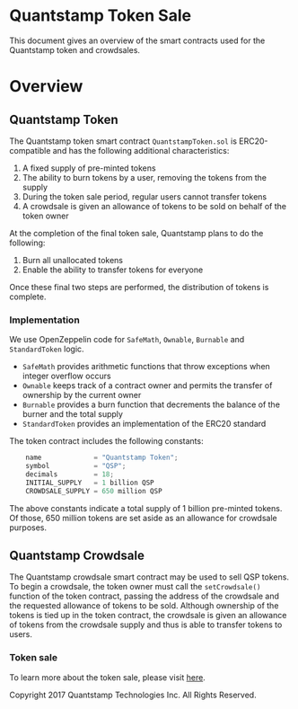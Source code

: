 # Quantstamp Token Sale

This document gives an overview of the smart contracts used for the Quantstamp token and crowdsales.

# Overview

## Quantstamp Token

The Quantstamp token smart contract `QuantstampToken.sol` is ERC20-compatible and has the following additional characteristics:

1. A fixed supply of pre-minted tokens
2. The ability to burn tokens by a user, removing the tokens from the supply
3. During the token sale period, regular users cannot transfer tokens
4. A crowdsale is given an allowance of tokens to be sold on behalf of the token owner

At the completion of the final token sale, Quantstamp plans to do the following:

1. Burn all unallocated tokens
2. Enable the ability to transfer tokens for everyone

Once these final two steps are performed, the distribution of tokens is complete.

### Implementation

We use OpenZeppelin code for `SafeMath`, `Ownable`, `Burnable` and `StandardToken` logic.

* `SafeMath` provides arithmetic functions that throw exceptions when integer overflow occurs
* `Ownable` keeps track of a contract owner and permits the transfer of ownership by the current owner
* `Burnable` provides a burn function that decrements the balance of the burner and the total supply
* `StandardToken` provides an implementation of the ERC20 standard

The token contract includes the following constants:

```javascript
    name             = "Quantstamp Token";
    symbol           = "QSP";
    decimals         = 18;
    INITIAL_SUPPLY   = 1 billion QSP
    CROWDSALE_SUPPLY = 650 million QSP
```

The above constants indicate a total supply of 1 billion pre-minted tokens. Of those, 650 million tokens are set aside as an allowance for crowdsale purposes.

## Quantstamp Crowdsale

The Quantstamp crowdsale smart contract may be used to sell QSP tokens. To begin a crowdsale, the token owner must call the `setCrowdsale()` function of the token contract, passing the address of the crowdsale and the requested allowance of tokens to be sold. Although ownership of the tokens is tied up in the token contract, the crowdsale is given an allowance of tokens from the crowdsale supply and thus is able to transfer tokens to users.

### Token sale

To learn more about the token sale, please visit [here](https://medium.com/quantstamp/announcing-proof-of-caring-9fa3209854ff).



Copyright 2017 Quantstamp Technologies Inc. All Rights Reserved.

